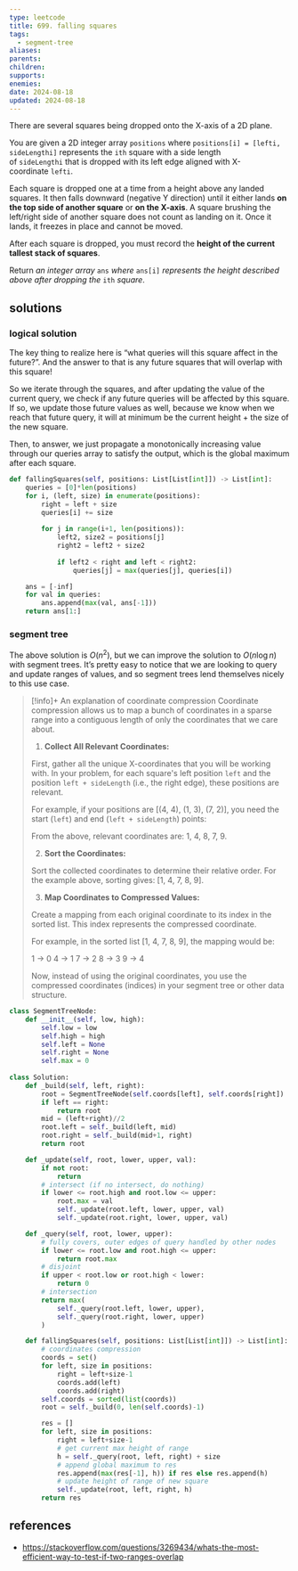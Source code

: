 ```yaml
---
type: leetcode
title: 699. falling squares
tags:
  - segment-tree
aliases: 
parents: 
children: 
supports: 
enemies: 
date: 2024-08-18
updated: 2024-08-18
---
```


There are several squares being dropped onto the X-axis of a 2D plane.

You are given a 2D integer array `positions` where `positions[i] = [lefti, sideLengthi]` represents the `ith` square with a side length of `sideLengthi` that is dropped with its left edge aligned with X-coordinate `lefti`.

Each square is dropped one at a time from a height above any landed squares. It then falls downward (negative Y direction) until it either lands **on the top side of another square** or **on the X-axis**. A square brushing the left/right side of another square does not count as landing on it. Once it lands, it freezes in place and cannot be moved.

After each square is dropped, you must record the **height of the current tallest stack of squares**.

Return _an integer array_ `ans` _where_ `ans[i]` _represents the height described above after dropping the_ `ith` _square_.

## solutions

### logical solution

The key thing to realize here is “what queries will this square affect in the future?”. And the answer to that is any future squares that will overlap with this square!

So we iterate through the squares, and after updating the value of the current query, we check if any future queries will be affected by this square. If so, we update those future values as well, because we know when we reach that future query, it will at minimum be the current height + the size of the new square.

Then, to answer, we just propagate a monotonically increasing value through our queries array to satisfy the output, which is the global maximum after each square.

```python
def fallingSquares(self, positions: List[List[int]]) -> List[int]:
	queries = [0]*len(positions)
	for i, (left, size) in enumerate(positions):
		right = left + size
		queries[i] += size
		  
		for j in range(i+1, len(positions)):
			left2, size2 = positions[j]
			right2 = left2 + size2
	  
			if left2 < right and left < right2:
				queries[j] = max(queries[j], queries[i])

	ans = [-inf]
	for val in queries:
		ans.append(max(val, ans[-1]))
	return ans[1:]
```

### segment tree

The above solution is $O(n^2)$, but we can improve the solution to $O(n\log n)$ with segment trees. It’s pretty easy to notice that we are looking to query and update ranges of values, and so segment trees lend themselves nicely to this use case.


> [!info]+ An explanation of coordinate compression
> Coordinate compression allows us to map a bunch of coordinates in a sparse range into a contiguous length of only the coordinates that we care about.
>
> 1. **Collect All Relevant Coordinates:**
>
> First, gather all the unique X-coordinates that you will be working with. In your problem, for each square's left position `left` and the position `left + sideLength` (i.e., the right edge), these positions are relevant.
>
> For example, if your positions are [(4, 4), (1, 3), (7, 2)], you need the start (`left`) and end (`left + sideLength`) points:
>
> From the above, relevant coordinates are: 1, 4, 8, 7, 9.
>
> 2. **Sort the Coordinates:**
>
> Sort the collected coordinates to determine their relative order.
> For the example above, sorting gives: [1, 4, 7, 8, 9].
>
> 3. **Map Coordinates to Compressed Values:**
>
> Create a mapping from each original coordinate to its index in the sorted list. This index represents the compressed coordinate.
>
> For example, in the sorted list [1, 4, 7, 8, 9], the mapping would be:
>
> 1 -> 0
> 4 -> 1
> 7 -> 2
> 8 -> 3
> 9 -> 4
>
> Now, instead of using the original coordinates, you use the compressed coordinates (indices) in your segment tree or other data structure.

```python
class SegmentTreeNode:
	def __init__(self, low, high):
		self.low = low
		self.high = high
		self.left = None
		self.right = None
		self.max = 0
  
class Solution:
	def _build(self, left, right):
		root = SegmentTreeNode(self.coords[left], self.coords[right])
		if left == right:
			return root
		mid = (left+right)//2
		root.left = self._build(left, mid)
		root.right = self._build(mid+1, right)
		return root

	def _update(self, root, lower, upper, val):
		if not root:
			return
		# intersect (if no intersect, do nothing)
		if lower <= root.high and root.low <= upper:
			root.max = val
			self._update(root.left, lower, upper, val)
			self._update(root.right, lower, upper, val)

	def _query(self, root, lower, upper):
		# fully covers, outer edges of query handled by other nodes
		if lower <= root.low and root.high <= upper:
			return root.max
		# disjoint
		if upper < root.low or root.high < lower:
			return 0
		# intersection
		return max(
			self._query(root.left, lower, upper),
			self._query(root.right, lower, upper)
		)

	def fallingSquares(self, positions: List[List[int]]) -> List[int]:
		# coordinates compression
		coords = set()
		for left, size in positions:
			right = left+size-1
			coords.add(left)
			coords.add(right)
		self.coords = sorted(list(coords))
		root = self._build(0, len(self.coords)-1)

		res = []
		for left, size in positions:
			right = left+size-1
			# get current max height of range
			h = self._query(root, left, right) + size
			# append global maximum to res
			res.append(max(res[-1], h)) if res else res.append(h)
			# update height of range of new square
			self._update(root, left, right, h)
		return res
```

## references

- https://stackoverflow.com/questions/3269434/whats-the-most-efficient-way-to-test-if-two-ranges-overlap
